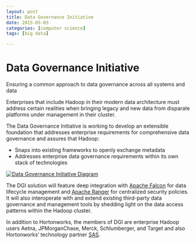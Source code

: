 ```yaml
---
layout: post
title: Data Governance Initiative 
date: 2015-05-03
categories: [computer science]
tags: [big data]

---
```


# Data Governance Initiative 

Ensuring a common approach to data governance across all systems and
data

Enterprises that include Hadoop in their modern data architecture must
address certain realities when bringing legacy and new data from
disparate platforms under management in their cluster.

The Data Governance Initiative is working to develop an extensible
foundation that addresses enterprise requirements for comprehensive data
governance and assures that Hadoop:

-   Snaps into existing frameworks to openly exchange metadata
-   Addresses enterprise data governance requirements within its own
    stack of technologies

[![Data Governance Initiative
Diagram](http://hortonworks.com/wp-content/uploads/2015/04/dgi.png)](http://hortonworks.com/wp-content/uploads/2015/04/dgi.png)

The DGI solution will feature deep integration with [Apache
Falcon](http://hortonworks.com/hadoop/falcon/) for data lifecycle
management and [Apache Ranger](http://hortonworks.com/hadoop/ranger/)
for centralized security policies. It will also interoperate with and
extend existing third-party data governance and management tools by
shedding light on the data access patterns within the Hadoop cluster.

In addition to Hortonworks, the members of DGI are enterprise Hadoop
users Aetna, JPMorganChase, Merck, Schlumberger, and Target and also
Hortonworks’ technology partner
[SAS](http://hortonworks.com/partner/SAS/).
